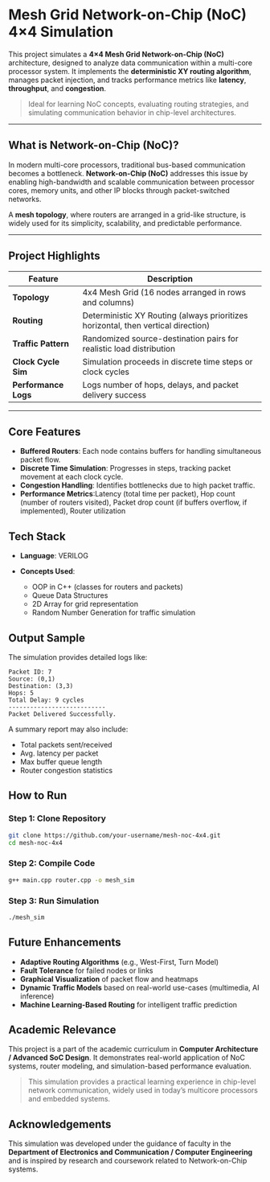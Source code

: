 #  Mesh Grid Network-on-Chip (NoC) 4×4 Simulation

This project simulates a **4×4 Mesh Grid Network-on-Chip (NoC)** architecture, designed to analyze data communication within a multi-core processor system. It implements the **deterministic XY routing algorithm**, manages packet injection, and tracks performance metrics like **latency**, **throughput**, and **congestion**.

>  Ideal for learning NoC concepts, evaluating routing strategies, and simulating communication behavior in chip-level architectures.

---

## What is Network-on-Chip (NoC)?

In modern multi-core processors, traditional bus-based communication becomes a bottleneck. **Network-on-Chip (NoC)** addresses this issue by enabling high-bandwidth and scalable communication between processor cores, memory units, and other IP blocks through packet-switched networks.

A **mesh topology**, where routers are arranged in a grid-like structure, is widely used for its simplicity, scalability, and predictable performance.

---

## Project Highlights

| Feature              | Description                                                                       |
| -------------------- | --------------------------------------------------------------------------------- |
| **Topology**         | 4x4 Mesh Grid (16 nodes arranged in rows and columns)                             |
| **Routing**          | Deterministic XY Routing (always prioritizes horizontal, then vertical direction) |
| **Traffic Pattern**  | Randomized source-destination pairs for realistic load distribution               |
| **Clock Cycle Sim**  | Simulation proceeds in discrete time steps or clock cycles                        |
| **Performance Logs** | Logs number of hops, delays, and packet delivery success                          |

---

##  Core Features

*  **Buffered Routers**: Each node contains buffers for handling simultaneous packet flow.
*  **Discrete Time Simulation**: Progresses in steps, tracking packet movement at each clock cycle.
*  **Congestion Handling**: Identifies bottlenecks due to high packet traffic.
*  **Performance Metrics**:Latency (total time per packet), Hop count (number of routers visited), Packet drop count (if buffers overflow, if implemented), Router utilization

## Tech Stack

* **Language**: VERILOG
* **Concepts Used**:

  * OOP in C++ (classes for routers and packets)
  * Queue Data Structures
  * 2D Array for grid representation
  * Random Number Generation for traffic simulation


## Output Sample

The simulation provides detailed logs like:

```
Packet ID: 7
Source: (0,1)
Destination: (3,3)
Hops: 5
Total Delay: 9 cycles
---------------------------
Packet Delivered Successfully.
```

A summary report may also include:

* Total packets sent/received
* Avg. latency per packet
* Max buffer queue length
* Router congestion statistics

## How to Run

### Step 1: Clone Repository

```bash
git clone https://github.com/your-username/mesh-noc-4x4.git
cd mesh-noc-4x4
```

### Step 2: Compile Code

```bash
g++ main.cpp router.cpp -o mesh_sim
```

### Step 3: Run Simulation

```bash
./mesh_sim
```

## Future Enhancements

*  **Adaptive Routing Algorithms** (e.g., West-First, Turn Model)
*  **Fault Tolerance** for failed nodes or links
*  **Graphical Visualization** of packet flow and heatmaps
*  **Dynamic Traffic Models** based on real-world use-cases (multimedia, AI inference)
*  **Machine Learning-Based Routing** for intelligent traffic prediction

## Academic Relevance

This project is a part of the academic curriculum in **Computer Architecture / Advanced SoC Design**. It demonstrates real-world application of NoC systems, router modeling, and simulation-based performance evaluation.

> This simulation provides a practical learning experience in chip-level network communication, widely used in today’s multicore processors and embedded systems.


## Acknowledgements

This simulation was developed under the guidance of faculty in the **Department of Electronics and Communication / Computer Engineering** and is inspired by research and coursework related to Network-on-Chip systems.


